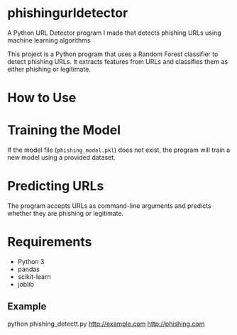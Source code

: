 # phishingurldetector
A Python URL Detector program I made that detects phishing URLs using machine learning algorithms 

This project is a Python program that uses a Random Forest classifier to detect phishing URLs. It extracts features from URLs and classifies them as either phishing or legitimate.

# How to Use

# Training the Model
If the model file (`phishing_model.pkl`) does not exist, the program will train a new model using a provided dataset.

# Predicting URLs
The program accepts URLs as command-line arguments and predicts whether they are phishing or legitimate.

# Requirements
- Python 3
- pandas
- scikit-learn
- joblib

## Example
python phishing_detectt.py http://example.com http://phishing.com
